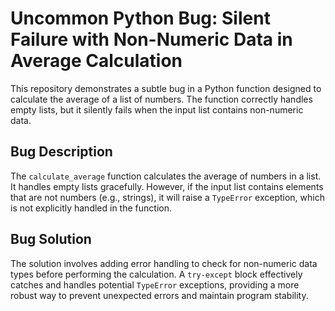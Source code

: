 # Uncommon Python Bug: Silent Failure with Non-Numeric Data in Average Calculation

This repository demonstrates a subtle bug in a Python function designed to calculate the average of a list of numbers. The function correctly handles empty lists, but it silently fails when the input list contains non-numeric data.

## Bug Description

The `calculate_average` function calculates the average of numbers in a list. It handles empty lists gracefully. However, if the input list contains elements that are not numbers (e.g., strings), it will raise a `TypeError` exception, which is not explicitly handled in the function.

## Bug Solution

The solution involves adding error handling to check for non-numeric data types before performing the calculation.  A `try-except` block effectively catches and handles potential `TypeError` exceptions, providing a more robust way to prevent unexpected errors and maintain program stability.